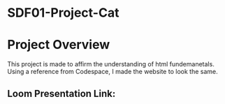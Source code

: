 # SDF01-Project-Cat

# Project Overview

This project is made to affirm the understanding of html fundemanetals. Using a reference from Codespace, I made the website to look the same.

## Loom Presentation Link:
